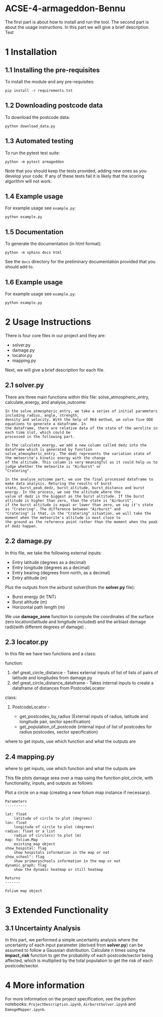 # ACSE-4-armageddon-Bennu

The first part is about how to install and run the tool. The second part is about the usage instructions. In this part we will give a brief description. Test

# 1 Installation

## 1.1 Installing the pre-requisites

To install the module and any pre-requisites:

```
pip install -r requirements.txt
```

## 1.2 Downloading postcode data

To download the postcode data:
```
python download_data.py
```

## 1.3 Automated testing

To run the pytest test suite:
```
python -m pytest armageddon
```

Note that you should keep the tests provided, adding new ones as you develop your code. If any of these tests fail it is likely that the scoring algorithm will not work.

## 1.4 Example usage

For example usage see `example.py`:

```
python example.py
```



## 1.5 Documentation

To generate the documentation (in html format):
```
python -m sphinx docs html
```

See the `docs` directory for the preliminary documentation provided that you should add to.

## 1.6 Example usage

For example usage see `example.py`:
```
python example.py
```



# 2 Usage Instructions

There is four core files in our project and they are:

- solver.py
- damage.py
- locator.py
- mapping.py

Next, we will give a brief description for each file.

## 2.1 solver.py


There are three main functions within this file:
solve_atmospheric_entry, calculate_energy, and analyse_outcome:

    In the solve_atmospheric_entry, we take a series of initial parameters including radius, angle, strength, 
    density and velocity. With the help of RK4 method, we solve five ODE equations to generate a dataframe. In 
    the dataframe, there are relative data of the state of the aerolite in each time slot, which could be 
    processed in the following part.

    In the calculate_energy, we add a new column called dedz into the dataframe which is generated by function 
    solve_atmospheric_entry. The dedz represents the variation state of the meteorite's kinetic energy with the change 
    of the altitude. This column is very meaningful as it could help us to judge whether the meteorite is "Airburst" or 
    "Cratering".

    In the analyse_outcome part, we use the final processed dataframe to make data analysis. Returing the results of burst
    state, burst_peak_dedz, burst_altitude, burst_distance and burst energy. In the process, we see the altitude where the 
    value of dedz is the biggest as the burst altitude. If the burst altitude is higher than zero, than the state is "Airburst",
    if the burst altitude is equal or lower than zero, we say it's state as "Cratering". The difference between "Airburst" and 
    "Cratering" is that, in the "Cratering" situation, we will take the moment when the meteorite's altitude is most close to 
    the ground as the reference point rather than the moment when the peak of dedz happen.


## 2.2 damage.py

In this file, we take the following external inputs:

* Entry latitude (degrees as a decimal)
* Entry longitude (degrees as a decimal)
* Entry bearing (degrees from north, as a decimal)
* Entry altitude (m)

Plus the outputs from the airburst solver(from the **solver.py** file):

* Burst energy (kt TNT)
* Burst altitude (m)
* Horizontal path length (m)

We use **damage_zone** function to compute the coordinates of the surface zero location(latitude and longitude included) and the airblast damage radii(with different degrees of damage) .

## 2.3 locator.py

In this file we have two functions and a class:

function:
1. def great_circle_distance - Takes external inputs of list of lists of pairs of latitude and longitudes
    from damage.py
2. def great_circle_distance_dataframe - Takes internal inputs to create a dataframe of distances
    from PostcodeLocator

class:
1. PostcodeLocator - 

    - get_postcodes_by_radius (External inputs of radius,
        latitude and longitude pair, sector specification)
    - get_population_of_postcode (internal input of list of
        postcodes for radius postcodes, sector specification)

where to get inputs, use which function and what the outputs are

## 2.4 mapping.py

where to get inputs, use which function and what the outputs are

This file plots damage area over a map using the function plot_circle, with functionality, inputs, and outputs as follows:

Plot a circle on a map (creating a new folium map instance if necessary).

    Parameters
    ----------
    
    lat: float
        latitude of circle to plot (degrees)
    lon: float
        longitude of circle to plot (degrees)
    radius: float or a list
        radius of circle(s) to plot (m) 
    map: folium.Map 
        existing map object
    show_hospital: flag
        show hospitals information in the map or not
    show_school": flag
        show primaryschools information in the map or not
    dynamic_graph: flag
        show the dynamic heatmap or still heatmap
    
    Returns
    -------
    
    Folium map object

# 3 Extended Functionality

## 3.1 Uncertainty Analysis

In this part, we performed a simple uncertainty analysis where the uncertainty of each input parameter (derived from **solver.py**) can be assumed to follow a Gaussian distribution. Calculate n times using the **impact_risk** function to get the probability of each postcode/sector being affected, which is multiplied by the total population to get the risk of each postcode/sector.

# 4 More information

For more information on the project specification, see the python notebooks: `ProjectDescription.ipynb`, `AirburstSolver.ipynb` and `DamageMapper.ipynb`.
